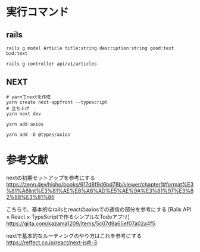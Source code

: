 # 実行コマンド

## rails
```
rails g model Article title:string description:string good:text  bad:text

rails g controller api/v1/articles
```

## NEXT
```
# yarnでnextを作成
yarn create next-appfront --typescript
# 立ち上げ
yarn next dev

yarn add axios

yarn add -D @types/axios
```

# 参考文献

nextの初期セットアップを参考にする  
https://zenn.dev/hisho/books/617d8f9d6bd78b/viewer/chapter1#format%E3%81%A8lint%E3%81%AE%E8%A8%AD%E5%AE%9A%E3%81%97%E3%82%88%E3%81%86

こちらで、基本的なrailsとreactのaxiosでの通信の部分を参考にする
[Rails API × React × TypeScriptで作るシンプルなTodoアプリ]  
https://qiita.com/kazama1209/items/5c07d9a65ef07a02a4f5

nextで基本的なルーティングのやり方はこれを参考にする  
https://reffect.co.jp/react/next-js#i-3